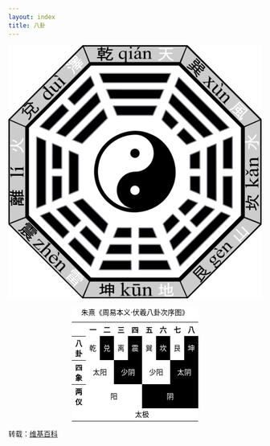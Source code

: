```yaml
---
layout: index
title: 八卦
---
```


<div style="width:100%;text-align:center;;vertical-align:middle">
<a href="/static/images/Bagua-name-earlier.svg"><img src="/static/images/Bagua-name-earlier.png"/></a>
</div>

<table class="wikitable" style="text-align:center;background-color:#fff;color:#000; width:50%; margin:1em auto">
<caption>朱熹《周易本义·伏羲八卦次序图》</caption>
<tr>
<td></td>
<th>一</th>
<th>二</th>
<th>三</th>
<th>四</th>
<th>五</th>
<th>六</th>

<th>七</th>
<th>八</th>
</tr>
<tr>
<th>八卦</th>
<td>乾</td>
<td style="background-color:#000; color:#fff;">兑</td>
<td>离</td>
<td style="background-color:#000; color:#fff;">震</td>
<td>巽</td>

<td style="background-color:#000; color:#fff;">坎</td>
<td>艮</td>
<td style="background-color:#000; color:#fff;">坤</td>
</tr>
<tr>
<th>四象</th>
<td colspan="2">太阳</td>
<td colspan="2" style="background-color:#000; color:#fff;">少阴</td>
<td colspan="2">少阳</td>
<td colspan="2" style="background-color:#000; color:#fff;">太阴</td>

</tr>
<tr>
<th>两仪</th>
<td colspan="4">阳</td>
<td colspan="4" style="background-color:#000; color:#fff;">阴</td>
</tr>
<tr>
<td></td>
<td colspan="8">太极</td>
</tr>
</table>

转载：[维基百科](http://zh.wikipedia.org/wiki/%E5%85%AB%E5%8D%A6)
